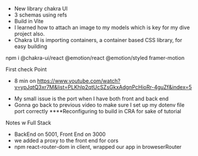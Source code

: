 - New library chakra UI
- 3 schemas using refs 
- Build in Vite
- I learned how to attach an image to my models which is key for my dive project also.
- Chakra UI is importing containers, a container based CSS library, for easy building 


npm i @chakra-ui/react @emotion/react @emotion/styled framer-motion

First check Point
* 8 min on https://www.youtube.com/watch?v=ypJqtQ3xr7M&list=PLKhlp2qtUcSZsGkxAdgnPcHioRr-4guZf&index=5
- My small issue is the port when I have both front and back end
- Gonna go back to previous video  to make sure I set up my dotenv file port correctly
****Reconfiguring to build in CRA for sake of tutorial


Notes w Full Stack
- BackEnd on 5001, Front End on 3000 
- we added a proxy to the front end for cors 
- npm react-router-dom in client, wrapped our app in broweserRouter